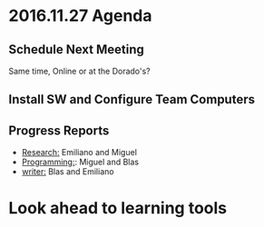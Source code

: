 # 2016.11.27 Agenda

## Schedule Next Meeting
Same time, Online or at the Dorado's?

## Install SW and Configure Team Computers

## Progress Reports
* [Research:](../docs/research.md) Emiliano and Miguel
* [Programming:](../SkillsAndTools/programming.md): Miguel and Blas
* [writer:](../docs/SkillsAndTools.md) Blas and Emiliano

# Look ahead to learning tools
